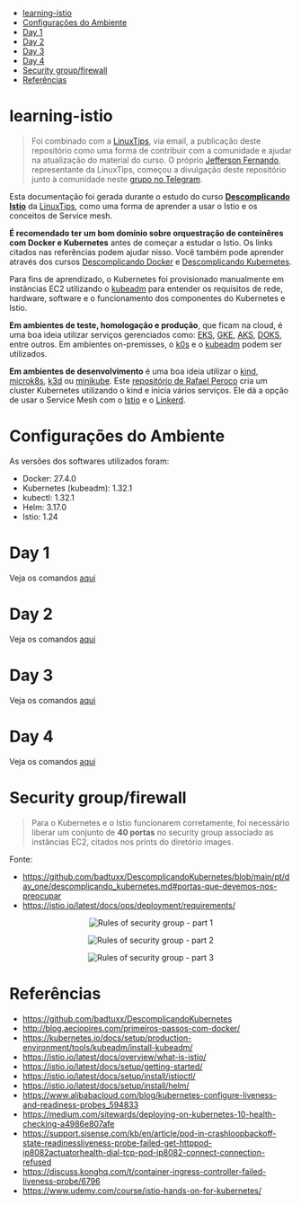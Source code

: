 <!-- TOC -->

- [learning-istio](#learning-istio)
- [Configurações do Ambiente](#configurações-do-ambiente)
- [Day 1](#day-1)
- [Day 2](#day-2)
- [Day 3](#day-3)
- [Day 4](#day-4)
- [Security group/firewall](#security-groupfirewall)
- [Referências](#referências)

<!-- TOC -->

# learning-istio

> Foi combinado com a [LinuxTips](https://www.linuxtips.io), via email, a publicação deste repositório como uma forma de contribuir com a comunidade e ajudar na atualização do material do curso. O próprio [Jefferson Fernando](https://twitter.com/badtux_), representante da LinuxTips, começou a divulgação deste repositório junto à comunidade neste [grupo no Telegram](https://t.me/joinchat/GmIMiRVkN55gwDhTlDWCqA).

Esta documentação foi gerada durante o estudo do curso **[Descomplicando Istio](https://www.linuxtips.io/products/descomplicando-o-istio)** da [LinuxTips](https://www.linuxtips.io), como uma forma de aprender a usar o Istio e os conceitos de Service mesh.

**É recomendado ter um bom domínio sobre orquestração de conteinêres com Docker e Kubernetes** antes de começar a estudar o Istio. Os links citados nas referências podem ajudar nisso. Você também pode aprender através dos cursos [Descomplicando Docker](https://www.linuxtips.io/products/descomplicando-o-docker) e [Descomplicando Kubernetes](https://www.linuxtips.io/products/descomplicando-o-kubernetes).

Para fins de aprendizado, o Kubernetes foi provisionado manualmente em instâncias EC2 utilizando o [kubeadm](https://kubernetes.io/docs/setup/production-environment/tools/kubeadm/create-cluster-kubeadm/) para entender os requisitos de rede, hardware, software e o funcionamento dos componentes do Kubernetes e Istio.

**Em ambientes de teste, homologação e produção**, que ficam na cloud, é uma boa ideia utilizar serviços gerenciados como: [EKS](https://aws.amazon.com/eks), [GKE](https://cloud.google.com/kubernetes-engine), [AKS](https://azure.microsoft.com/en-us/free/kubernetes-service), [DOKS](https://www.digitalocean.com/products/kubernetes/), entre outros. Em ambientes on-premisses, o [k0s](https://k0sproject.io) e o [kubeadm](https://kubernetes.io/docs/setup/production-environment/tools/kubeadm/create-cluster-kubeadm/) podem ser utilizados.

**Em ambientes de desenvolvimento** é uma boa ideia utilizar o [kind](https://kind.sigs.k8s.io/), [microk8s](https://microk8s.io), [k3d](https://k3d.io) ou [minikube](https://minikube.sigs.k8s.io/). Este [repositório de Rafael Peroco](https://github.com/rafaelperoco/kind) cria um cluster Kubernetes utilizando o kind e inicia vários serviços. Ele dá a opção de usar o Service Mesh com o [Istio](https://istio.io) e o [Linkerd](https://linkerd.io).

# Configurações do Ambiente

As versões dos softwares utilizados foram:

- Docker: 27.4.0
- Kubernetes (kubeadm): 1.32.1
- kubectl: 1.32.1
- Helm: 3.17.0
- Istio: 1.24

# Day 1

Veja os comandos [aqui](day1.md)

# Day 2

Veja os comandos [aqui](day2.md)

# Day 3

Veja os comandos [aqui](day3.md)

# Day 4

Veja os comandos [aqui](day4.md)

# Security group/firewall

> Para o Kubernetes e o Istio funcionarem corretamente, foi necessário liberar um conjunto de **40 portas** no security group associado as instâncias EC2, citados nos prints do diretório images.

Fonte:

* https://github.com/badtuxx/DescomplicandoKubernetes/blob/main/pt/day_one/descomplicando_kubernetes.md#portas-que-devemos-nos-preocupar
* https://istio.io/latest/docs/ops/deployment/requirements/

<p align="center">
  <img src="images/sec1.png" alt="Rules of security group - part 1">
</p>

<p align="center">
  <img src="images/sec2.png" alt="Rules of security group - part 2">
</p>

<p align="center">
  <img src="images/sec3.png" alt="Rules of security group - part 3">
</p>

# Referências

- https://github.com/badtuxx/DescomplicandoKubernetes
- http://blog.aeciopires.com/primeiros-passos-com-docker/
- https://kubernetes.io/docs/setup/production-environment/tools/kubeadm/install-kubeadm/
- https://istio.io/latest/docs/overview/what-is-istio/
- https://istio.io/latest/docs/setup/getting-started/
- https://istio.io/latest/docs/setup/install/istioctl/
- https://istio.io/latest/docs/setup/install/helm/
- https://www.alibabacloud.com/blog/kubernetes-configure-liveness-and-readiness-probes_594833 
- https://medium.com/sitewards/deploying-on-kubernetes-10-health-checking-a4986e807afe 
- https://support.sisense.com/kb/en/article/pod-in-crashloopbackoff-state-readinessliveness-probe-failed-get-httppod-ip8082actuatorhealth-dial-tcp-pod-ip8082-connect-connection-refused 
- https://discuss.konghq.com/t/container-ingress-controller-failed-liveness-probe/6796
- https://www.udemy.com/course/istio-hands-on-for-kubernetes/
